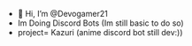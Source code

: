 - 👋 Hi, I’m @Devogamer21
- Im Doing Discord Bots (Im still basic to do so)
- project= Kazuri (anime discord bot still dev:))

<!---
Devogamer21/Devogamer21 is a ✨ special ✨ repository because its `README.md` (this file) appears on your GitHub profile.
You can click the Preview link to take a look at your changes.
--->
